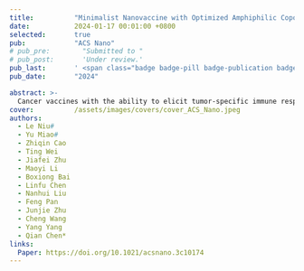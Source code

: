 ```yaml
---
title:          "Minimalist Nanovaccine with Optimized Amphiphilic Copolymers for Cancer Immunotherapy"
date:           2024-01-17 00:01:00 +0800
selected:       true
pub:            "ACS Nano"
# pub_pre:        "Submitted to "
# pub_post:       'Under review.'
pub_last:       ' <span class="badge badge-pill badge-publication badge-warning">Q1</span><span class="badge badge-pill badge-publication badge-success">IF=15.8</span>'
pub_date:       "2024"

abstract: >-
  Cancer vaccines with the ability to elicit tumor-specific immune responses have attracted significant interest in cancer immunotherapy. A key challenge for effective cancer vaccines is the spatiotemporal codelivery of antigens and adjuvants. Herein, we synthesized a copolymer library containing nine poly(ethylene glycol) methyl ether methacrylate-co-butyl methacrylate-co-2-(azepan-1-yl)ethyl methacrylate (PEGMA-co-BMA-co-C7AMA) graft copolymers with designed proportions of different components to regulate their properties. Among these polymers, C-25, with a C7AMA:BMA ratio at 1.5:1 and PEG wt % of 25%, was screened as the most effective nanovaccine carrier with enhanced ability to induce mouse bone marrow-derived dendritic cell (BMDC) maturation. Additionally, RNA-sequencing (RNA-Seq) analysis revealed that C-25 could activate dendritic cells (DCs) through multisignaling pathways to trigger potent immune effects. Then, the screened C-25 was used to encapsulate the model peptide antigen, OVA<sub>257-280</sub>, to form nanovaccine C-25/OVA<sub>257-280</sub>. It was found that the C-25/OVA<sub>257-280</sub> nanovaccine could effectively facilitate DC maturation and antigen cross-presentation without any other additional adjuvant and exhibited excellent prophylactic efficacy in the B16F10-OVA tumor model. Moreover, in combination with antiprogrammed cell death protein-ligand 1 (anti-PD-L1), the C-25/OVA<sub>257-280</sub> nanovaccine could significantly delay the growth of pre-existing tumors. Therefore, this work developed a minimalist nanovaccine with a simple formulation and high efficiency in activating tumor-specific immune responses, showing great potential for further application in cancer immunotherapy.
cover:          /assets/images/covers/cover_ACS_Nano.jpeg
authors:
  - Le Niu#
  - Yu Miao#
  - Zhiqin Cao
  - Ting Wei
  - Jiafei Zhu
  - Maoyi Li
  - Boxiong Bai
  - Linfu Chen
  - Nanhui Liu
  - Feng Pan
  - Junjie Zhu
  - Cheng Wang
  - Yang Yang
  - Qian Chen*
links:
  Paper: https://doi.org/10.1021/acsnano.3c10174
---
```

